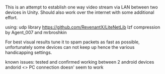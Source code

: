 This is an attempt to establish one way video stream via LAN between two devices in Unity. Should also work over the internet with some additional effort.

using:
	udp library https://github.com/RevenantX/LiteNetLib
	lzf compression by Agent_007 and mrbroshkin


For best visual results tune it to spam packets as fast as possible, unfortunately some devices can not keep up hence the various handicapping settings.


known issues: 
	tested and confirmed working between 2 android devices
	andorid <> PC connection doesn' seem to work